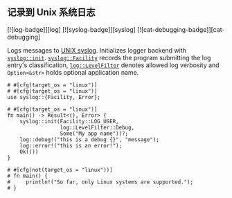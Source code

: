 ## 记录到 Unix 系统日志

[![log-badge]][log] [![syslog-badge]][syslog] [![cat-debugging-badge]][cat-debugging]

Logs messages to [UNIX syslog]. Initializes logger backend
with [`syslog::init`]. [`syslog::Facility`] records the program submitting
the log entry's classification, [`log::LevelFilter`] denotes allowed log verbosity
and `Option<&str>` holds optional application name.

```rust,edition2018
# #[cfg(target_os = "linux")]
# #[cfg(target_os = "linux")]
use syslog::{Facility, Error};

# #[cfg(target_os = "linux")]
fn main() -> Result<(), Error> {
    syslog::init(Facility::LOG_USER,
                 log::LevelFilter::Debug,
                 Some("My app name"))?;
    log::debug!("this is a debug {}", "message");
    log::error!("this is an error!");
    Ok(())
}

# #[cfg(not(target_os = "linux"))]
# fn main() {
#     println!("So far, only Linux systems are supported.");
# }
```

[`log::LevelFilter`]: https://docs.rs/log/*/log/enum.LevelFilter.html
[`syslog::Facility`]: https://docs.rs/syslog/*/syslog/enum.Facility.html
[`syslog::init`]: https://docs.rs/syslog/*/syslog/fn.init.html

[UNIX syslog]: https://www.gnu.org/software/libc/manual/html_node/Overview-of-Syslog.html
